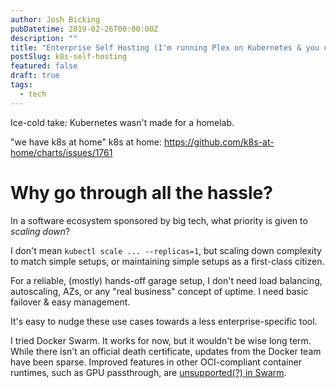 ```yaml
---
author: Josh Bicking
pubDatetime: 2019-02-26T00:00:00Z
description: ""
title: "Enterprise Self Hosting (I'm running Plex on Kubernetes & you can't stop me)"
postSlug: k8s-self-hosting
featured: false
draft: true
tags:
  - tech
---
```


Ice-cold take: Kubernetes wasn't made for a homelab.

"we have k8s at home"
k8s at home: https://github.com/k8s-at-home/charts/issues/1761

# Why go through all the hassle?

In a software ecosystem sponsored by big tech, what priority is given to _scaling down_?

I don't mean `kubectl scale ... --replicas=1`, but scaling down complexity to match simple setups, or maintaining simple setups as a first-class citizen.

For a reliable, (mostly) hands-off garage setup, I don't need load balancing, autoscaling, AZs, or any "real business" concept of uptime. I need basic failover & easy management.

It's easy to nudge these use cases towards a less enterprise-specific tool.

I tried Docker Swarm. It works for now, but it wouldn't be wise long term.  While there isn't an official death certificate, updates from the Docker team have been sparse. Improved features in other OCI-compliant container runtimes, such as GPU passthrough, are [unsupported(?) in Swarm](https://github.com/moby/swarmkit/issues/1244).
